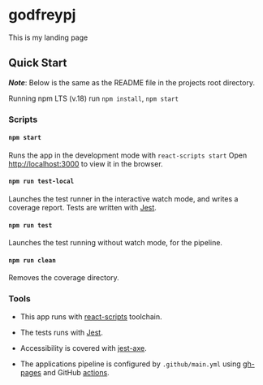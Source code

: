 # godfreypj

This is my landing page

## Quick Start

**_Note_**: Below is the same as the README file in the projects root directory.

Running npm LTS (v.18) run `npm install`, `npm start`

### Scripts

#### `npm start`

Runs the app in the development mode with `react-scripts start`
Open [http://localhost:3000](http://localhost:3000) to view it in the browser.

#### `npm run test-local`

Launches the test runner in the interactive watch mode, and writes a coverage report.
Tests are written with [Jest](https://jestjs.io/docs/getting-started).

#### `npm run test`

Launches the test running without watch mode, for the pipeline.

#### `npm run clean`

Removes the coverage directory.

### Tools

- This app runs with [react-scripts](https://create-react-app.dev/docs/available-scripts/) toolchain.

- The tests runs with [Jest](https://jestjs.io/docs/getting-started).

- Accessibility is covered with [jest-axe](https://github.com/nickcolley/jest-axe).

- The applications pipeline is configured by `.github/main.yml` using [gh-pages](https://github.com/tschaub/gh-pages) and GitHub [actions](https://docs.github.com/en/actions).
